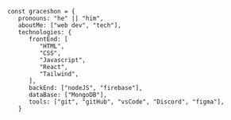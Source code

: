 ~~~
const graceshon = {
   pronouns: "he" || "him",
   aboutMe: ["web dev", "tech"],
   technologies: {
      frontEnd: [
         "HTML",
         "CSS",
         "Javascript",
         "React",
         "Tailwind",
      ],  
      backEnd: ["nodeJS", "firebase"],
      dataBase: ["MongoDB"],
      tools: ["git", "gitHub", "vsCode", "Discord", "figma"],
   } 
~~~
<!---
GrazonJS/GrazonJS is a ✨ special ✨ repository because its `README.md` (this file) appears on your GitHub profile.
You can click the Preview link to take a look at your changes.
--->
